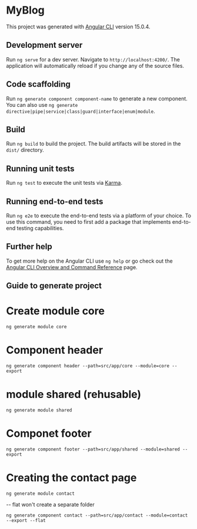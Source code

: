 # MyBlog

This project was generated with [Angular CLI](https://github.com/angular/angular-cli) version 15.0.4.

## Development server

Run `ng serve` for a dev server. Navigate to `http://localhost:4200/`. The application will automatically reload if you change any of the source files.

## Code scaffolding

Run `ng generate component component-name` to generate a new component. You can also use `ng generate directive|pipe|service|class|guard|interface|enum|module`.

## Build

Run `ng build` to build the project. The build artifacts will be stored in the `dist/` directory.

## Running unit tests

Run `ng test` to execute the unit tests via [Karma](https://karma-runner.github.io).

## Running end-to-end tests

Run `ng e2e` to execute the end-to-end tests via a platform of your choice. To use this command, you need to first add a package that implements end-to-end testing capabilities.

## Further help

To get more help on the Angular CLI use `ng help` or go check out the [Angular CLI Overview and Command Reference](https://angular.io/cli) page.

## Guide to generate project

# Create module core

`ng generate module core`

# Component header

`ng generate component header --path=src/app/core --module=core --export`

# module shared (rehusable)

`ng generate module shared`

# Componet footer

`ng generate component footer --path=src/app/shared --module=shared --export`

# Creating the contact page

`ng generate module contact`

-- flat won't create a separate folder

`ng generate component contact --path=src/app/contact --module=contact --export --flat`
